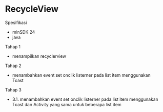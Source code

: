 # RecycleView

Spesifikasi
- minSDK 24
- java

Tahap 1
- menampilkan recyclerview

Tahap 2
- menambahkan event set onclik listerner pada list item menggunakan Toast

Tahap 3
- 3.1. menambahkan event set onclik listerner pada list item menggunakan Toast dan Activity yang sama untuk beberapa list item
